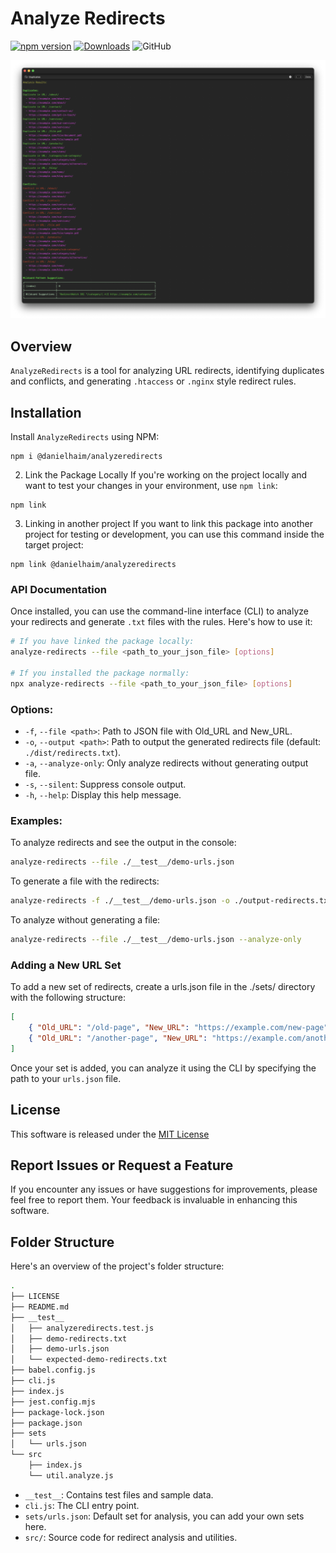 Analyze Redirects
==========

[![npm version](https://img.shields.io/npm/v/@danielhaim/analyzeredirects)](https://www.npmjs.com/package/@danielhaim/analyzeredirects)
[![Downloads](https://img.shields.io/npm/dt/@danielhaim/analyzeredirects.svg)](https://www.npmjs.com/package/@danielhaim/analyzeredirects)
![GitHub](https://img.shields.io/github/license/danielhaim1/analyzeredirects)

![Demo Image](./demo.png)

Overview
--------

`AnalyzeRedirects` is a tool for analyzing URL redirects, identifying duplicates and conflicts, and generating `.htaccess` or `.nginx` style redirect rules.

Installation
------------

Install `AnalyzeRedirects` using NPM:

```shell
npm i @danielhaim/analyzeredirects
```

2. Link the Package Locally
If you're working on the project locally and want to test your changes in your environment, use `npm link`:

```shell
npm link
```

3. Linking in another project
If you want to link this package into another project for testing or development, you can use this command inside the target project:

```shell
npm link @danielhaim/analyzeredirects
```

### API Documentation ###
Once installed, you can use the command-line interface (CLI) to analyze your redirects and generate `.txt` files with the rules. Here's how to use it:

```bash
# If you have linked the package locally:
analyze-redirects --file <path_to_your_json_file> [options]

# If you installed the package normally:
npx analyze-redirects --file <path_to_your_json_file> [options]
```

### Options:
- `-f`, `--file <path>`: Path to JSON file with Old_URL and New_URL.
- `-o`, `--output <path>`: Path to output the generated redirects file (default: `./dist/redirects.txt`).
- `-a`, `--analyze-only`: Only analyze redirects without generating output file.
- `-s`, `--silent`: Suppress console output.
- `-h`, `--help`: Display this help message.

### Examples:

To analyze redirects and see the output in the console:

```bash
analyze-redirects --file ./__test__/demo-urls.json
```

To generate a file with the redirects:

```bash
analyze-redirects -f ./__test__/demo-urls.json -o ./output-redirects.txt
```

To analyze without generating a file:

```bash
analyze-redirects --file ./__test__/demo-urls.json --analyze-only
```

### Adding a New URL Set

To add a new set of redirects, create a urls.json file in the ./sets/ directory with the following structure:
```json
[
    { "Old_URL": "/old-page", "New_URL": "https://example.com/new-page" },
    { "Old_URL": "/another-page", "New_URL": "https://example.com/another-page" }
]
```

Once your set is added, you can analyze it using the CLI by specifying the path to your `urls.json` file.

License
-------

This software is released under the [MIT License](LICENSE)

Report Issues or Request a Feature
----------------------------------

If you encounter any issues or have suggestions for improvements, please feel free to report them. Your feedback is invaluable in enhancing this software.

Folder Structure
----------------

Here's an overview of the project's folder structure:

```bash
.
├── LICENSE
├── README.md
├── __test__
│   ├── analyzeredirects.test.js
│   ├── demo-redirects.txt
│   ├── demo-urls.json
│   └── expected-demo-redirects.txt
├── babel.config.js
├── cli.js
├── index.js
├── jest.config.mjs
├── package-lock.json
├── package.json
├── sets
│   └── urls.json
└── src
    ├── index.js
    └── util.analyze.js
```

- `__test__`: Contains test files and sample data.
- `cli.js`: The CLI entry point.
- `sets/urls.json`: Default set for analysis, you can add your own sets here.
- `src/`: Source code for redirect analysis and utilities.
